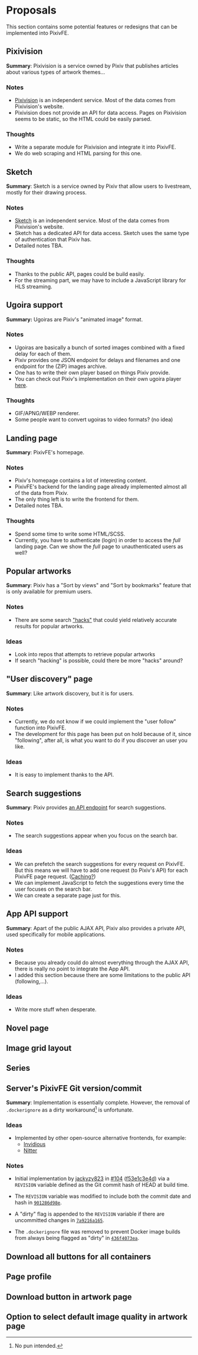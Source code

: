 # Proposals

This section contains some potential features or redesigns that can be implemented into PixivFE.

## Pixivision

**Summary**: Pixivision is a service owned by Pixiv that publishes articles about various types of artwork themes...

### Notes

- [Pixivision](https://www.pixivision.net/en/) is an independent service. Most of the data comes from Pixivision's website.
- Pixivision does not provide an API for data access. Pages on Pixivision seems to be static, so the HTML could be easily parsed.

### Thoughts

- Write a separate module for Pixivision and integrate it into PixivFE.
- We do web scraping and HTML parsing for this one.

## Sketch

**Summary**: Sketch is a service owned by Pixiv that allow users to livestream, mostly for their drawing process.

### Notes

- [Sketch](https://sketch.pixiv.net/) is an independent service. Most of the data comes from Pixivision's website.
- Sketch has a dedicated API for data access. Sketch uses the same type of authentication that Pixiv has.
- Detailed notes TBA.

### Thoughts

- Thanks to the public API, pages could be build easily.
- For the streaming part, we may have to include a JavaScript library for HLS streaming.

## Ugoira support

**Summary:** Ugoiras are Pixiv's "animated image" format.

### Notes

- Ugoiras are basically a bunch of sorted images combined with a fixed delay for each of them.
- Pixiv provides one JSON endpoint for delays and filenames and one endpoint for the (ZIP) images archive.
- One has to write their own player based on things Pixiv provide.
- You can check out Pixiv's implementation on their own ugoira player [here](https://github.com/pixiv/zip_player).

### Thoughts

- GIF/APNG/WEBP renderer.
- Some people want to convert ugoiras to video formats? (no idea)

## Landing page

**Summary**: PixivFE's homepage.

### Notes

- Pixiv's homepage contains a lot of interesting content.
- PixivFE's backend for the landing page already implemented almost all of the data from Pixiv.
- The only thing left is to write the frontend for them.
- Detailed notes TBA.

### Thoughts

- Spend some time to write some HTML/SCSS.
- Currently, you have to authenticate (login) in order to access the _full_ landing page. Can we show the _full_ page to unauthenticated users as well?

## Popular artworks

**Summary**: Pixiv has a "Sort by views" and "Sort by bookmarks" feature that is only available for premium users.

### Notes

- There are some search ["hacks"](https://github.com/kokseen1/Mashiro/) that could yield relatively accurate results for popular artworks.

### Ideas

- Look into repos that attempts to retrieve popular artworks
- If search "hacking" is possible, could there be more "hacks" around?

## "User discovery" page

**Summary**: Like artwork discovery, but it is for users.

### Notes

- Currently, we do not know if we could implement the "user follow" function into PixivFE.
- The development for this page has been put on hold because of it, since "following", after all, is what you want to do if you discover an user you like.

### Ideas

- It is easy to implement thanks to the API.

## Search suggestions

**Summary**: Pixiv provides [an API endpoint](https://www.pixiv.net/ajax/search/suggestion?mode=all&lang=en) for search suggestions.

### Notes

- The search suggestions appear when you focus on the search bar.

### Ideas

- We can prefetch the search suggestions for every request on PixivFE. But this means we will have to add one request (to Pixiv's API) for each PixivFE page request. ([Caching?](features/caching.md))
- We can implement JavaScript to fetch the suggestions every time the user focuses on the search bar.
- We can create a separate page just for this.

## App API support

**Summary**: Apart of the public AJAX API, Pixiv also provides a private API, used specifically for mobile applications.

### Notes

- Because you already could do almost everything through the AJAX API, there is really no point to integrate the App API.
- I added this section because there are some limitations to the public API (following,...).

### Ideas

- Write more stuff when desperate.

## Novel page

## Image grid layout

## Series

## Server's PixivFE Git version/commit

**Summary**: Implementation is essentially complete. However, the removal of `.dockerignore` as a dirty workaround[^1] is unfortunate.

### Ideas

- Implemented by other open-source alternative frontends, for example:
    - [Invidious](https://github.com/iv-org/invidious/blob/a021b93063f3956fc9bb3cce0fb56ea252422738/src/invidious/views/template.ecr#L117-L131)
    - [Nitter](https://github.com/zedeus/nitter/blob/b62d73dbd373f08af07c7a79efcd790d3bc1a49c/src/views/about.nim#L5-L9)

### Notes

- Initial implementation by [jackyzy823](https://codeberg.org/jackyzy823) in [#104](https://codeberg.org/VnPower/PixivFE/pulls/104) ([f53e1c3e4d](https://codeberg.org/VnPower/PixivFE/pulls/104/commits/f53e1c3e4db31587ede84f5518d729fcc076dd44)) via a `REVISION` variable defined as the Git commit hash of HEAD at build time.

- The `REVISION` variable was modified to include both the commit date and hash in [`901286d98e`](https://codeberg.org/VnPower/PixivFE/commit/901286d98ec27faa7f255146ce38d7c4a87f30ed).

- A "dirty" flag is appended to the `REVISION` variable if there are uncommitted changes in [`7a9216a165`](https://codeberg.org/VnPower/PixivFE/commit/7a9216a165a10fda24666e256747420f56473f0f).

- The `.dockerignore` file was removed to prevent Docker image builds from always being flagged as "dirty" in [`436f4073ea`](https://codeberg.org/VnPower/PixivFE/commit/436f4073eaf6168946674126fe61626ba3753afd).

## Download all buttons for all containers

## Page profile

## Download button in artwork page

## Option to select default image quality in artwork page

[^1]: No pun intended.
